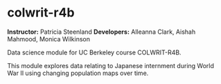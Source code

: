 # colwrit-r4b

**Instructor:** Patricia Steenland
**Developers:** Alleanna Clark, Aishah Mahmood, Monica Wilkinson

Data science module for UC Berkeley course COLWRIT-R4B.

This module explores data relating to Japanese internment during World War II using changing population maps over time.
